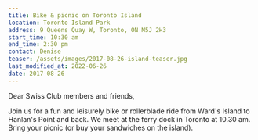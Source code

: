 ```yaml
---
title: Bike & picnic on Toronto Island
location: Toronto Island Park
address: 9 Queens Quay W, Toronto, ON M5J 2H3
start_time: 10:30 am
end_time: 2:30 pm
contact: Denise
teaser: /assets/images/2017-08-26-island-teaser.jpg
last_modified_at: 2022-06-26
date: 2017-08-26
---
```


Dear Swiss Club members and friends,

Join us for a fun and leisurely bike or rollerblade ride from Ward's Island to
Hanlan's Point and back. We meet at the ferry dock in Toronto at 10.30 am.
Bring your picnic (or buy your sandwiches on the island).
